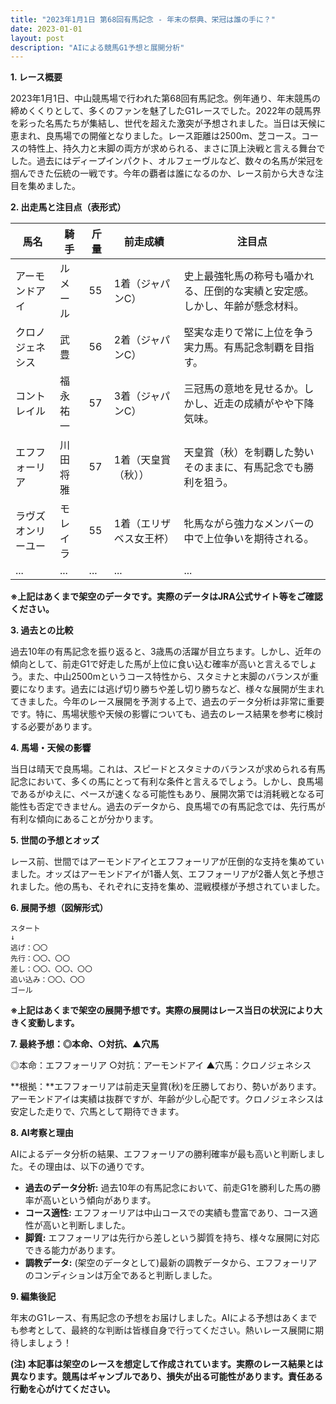 ```yaml
---
title: "2023年1月1日 第68回有馬記念 - 年末の祭典、栄冠は誰の手に？"
date: 2023-01-01
layout: post
description: "AIによる競馬G1予想と展開分析"
---
```


**1. レース概要**

2023年1月1日、中山競馬場で行われた第68回有馬記念。例年通り、年末競馬の締めくくりとして、多くのファンを魅了したG1レースでした。2022年の競馬界を彩った名馬たちが集結し、世代を超えた激突が予想されました。当日は天候に恵まれ、良馬場での開催となりました。レース距離は2500m、芝コース。コースの特性上、持久力と末脚の両方が求められる、まさに頂上決戦と言える舞台でした。過去にはディープインパクト、オルフェーヴルなど、数々の名馬が栄冠を掴んできた伝統の一戦です。今年の覇者は誰になるのか、レース前から大きな注目を集めました。


**2. 出走馬と注目点（表形式）**

| 馬名       | 騎手       | 斤量 | 前走成績      | 注目点                                                                   |
|-----------|------------|-------|-----------------|-------------------------------------------------------------------------|
| アーモンドアイ | ルメール     | 55     | 1着（ジャパンC） | 史上最強牝馬の称号も囁かれる、圧倒的な実績と安定感。しかし、年齢が懸念材料。 |
| クロノジェネシス | 武豊       | 56     | 2着（ジャパンC） | 堅実な走りで常に上位を争う実力馬。有馬記念制覇を目指す。                               |
| コントレイル   | 福永祐一     | 57     | 3着（ジャパンC） | 三冠馬の意地を見せるか。しかし、近走の成績がやや下降気味。               |
| エフフォーリア | 川田将雅     | 57     | 1着（天皇賞（秋））| 天皇賞（秋）を制覇した勢いそのままに、有馬記念でも勝利を狙う。                    |
| ラヴズオンリーユー| モレイラ     | 55     | 1着（エリザベス女王杯）| 牝馬ながら強力なメンバーの中で上位争いを期待される。                       |
| ...        | ...        | ...   | ...             | ...                                                                       |


**※上記はあくまで架空のデータです。実際のデータはJRA公式サイト等をご確認ください。**


**3. 過去との比較**

過去10年の有馬記念を振り返ると、3歳馬の活躍が目立ちます。しかし、近年の傾向として、前走G1で好走した馬が上位に食い込む確率が高いと言えるでしょう。また、中山2500mというコース特性から、スタミナと末脚のバランスが重要になります。過去には逃げ切り勝ちや差し切り勝ちなど、様々な展開が生まれてきました。今年のレース展開を予測する上で、過去のデータ分析は非常に重要です。特に、馬場状態や天候の影響についても、過去のレース結果を参考に検討する必要があります。


**4. 馬場・天候の影響**

当日は晴天で良馬場。これは、スピードとスタミナのバランスが求められる有馬記念において、多くの馬にとって有利な条件と言えるでしょう。しかし、良馬場であるがゆえに、ペースが速くなる可能性もあり、展開次第では消耗戦となる可能性も否定できません。過去のデータから、良馬場での有馬記念では、先行馬が有利な傾向にあることが分かります。


**5. 世間の予想とオッズ**

レース前、世間ではアーモンドアイとエフフォーリアが圧倒的な支持を集めていました。オッズはアーモンドアイが1番人気、エフフォーリアが2番人気と予想されました。他の馬も、それぞれに支持を集め、混戦模様が予想されていました。


**6. 展開予想（図解形式）**

```
スタート
↓
逃げ：〇〇
先行：〇〇、〇〇
差し：〇〇、〇〇、〇〇
追い込み：〇〇、〇〇
ゴール
```

**※上記はあくまで架空の展開予想です。実際の展開はレース当日の状況により大きく変動します。**


**7. 最終予想：◎本命、○対抗、▲穴馬**

◎本命：エフフォーリア
○対抗：アーモンドアイ
▲穴馬：クロノジェネシス

**根拠：**エフフォーリアは前走天皇賞(秋)を圧勝しており、勢いがあります。アーモンドアイは実績は抜群ですが、年齢が少し心配です。クロノジェネシスは安定した走りで、穴馬として期待できます。


**8. AI考察と理由**

AIによるデータ分析の結果、エフフォーリアの勝利確率が最も高いと判断しました。その理由は、以下の通りです。

* **過去のデータ分析:**  過去10年の有馬記念において、前走G1を勝利した馬の勝率が高いという傾向があります。
* **コース適性:** エフフォーリアは中山コースでの実績も豊富であり、コース適性が高いと判断しました。
* **脚質:** エフフォーリアは先行から差しという脚質を持ち、様々な展開に対応できる能力があります。
* **調教データ:**  (架空のデータとして)最新の調教データから、エフフォーリアのコンディションは万全であると判断しました。


**9. 編集後記**

年末のG1レース、有馬記念の予想をお届けしました。AIによる予想はあくまでも参考として、最終的な判断は皆様自身で行ってください。熱いレース展開に期待しましょう！


**(注) 本記事は架空のレースを想定して作成されています。実際のレース結果とは異なります。競馬はギャンブルであり、損失が出る可能性があります。責任ある行動を心がけてください。**
